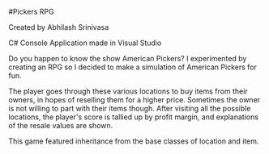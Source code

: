 #Pickers RPG

Created by Abhilash Srinivasa

C# Console Application made in Visual Studio

Do you happen to know the show American Pickers? I experimented by  creating an RPG so I decided to make a simulation of American Pickers for fun.

The player goes through these various locations to buy items from their owners, in hopes of reselling them for a higher price.
Sometimes the owner is not willing to part with their items though.
After visiting all the possible locations, the player's score is tallied up by profit margin, and explanations of the resale values are shown.

This game featured inheritance from the base classes of location and item.
